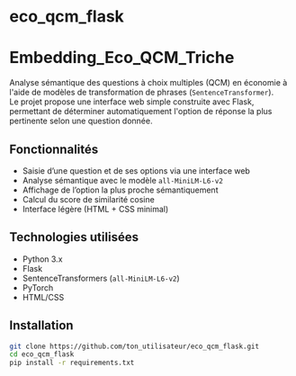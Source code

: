 # eco_qcm_flask


# Embedding_Eco_QCM_Triche

Analyse sémantique des questions à choix multiples (QCM) en économie à l'aide de modèles de transformation de phrases (`SentenceTransformer`).  
Le projet propose une interface web simple construite avec Flask, permettant de déterminer automatiquement l'option de réponse la plus pertinente selon une question donnée.

## Fonctionnalités

- Saisie d’une question et de ses options via une interface web
- Analyse sémantique avec le modèle `all-MiniLM-L6-v2`
- Affichage de l’option la plus proche sémantiquement
- Calcul du score de similarité cosine
- Interface légère (HTML + CSS minimal)

## Technologies utilisées

- Python 3.x
- Flask
- SentenceTransformers (`all-MiniLM-L6-v2`)
- PyTorch
- HTML/CSS

## Installation

```bash
git clone https://github.com/ton_utilisateur/eco_qcm_flask.git
cd eco_qcm_flask
pip install -r requirements.txt

